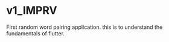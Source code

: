 # v1_IMPRV

First random word pairing application.
this is to understand the fundamentals of flutter.
